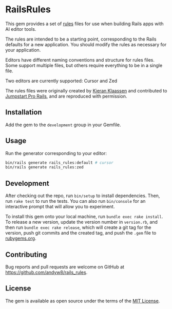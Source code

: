 # RailsRules

This gem provides a set of [rules](https://docs.cursor.com/context/rules) files for use when building Rails apps with AI editor tools.

The rules are intended to be a starting point, corresponding to the Rails defaults for a new application. You should modify the rules as necessary for your application.

Editors have different naming conventions and structure for rules files. Some support multiple files, but others require everything to be in a single file.

Two editors are currently supported: Cursor and Zed

The rules files were originally created by [Kieran Klaassen](https://github.com/kieranklaassen) and contributed to [Jumpstart Pro Rails](jumpstartrails.com), and are reproduced with permission.

## Installation

Add the gem to the `development` group in your Gemfile.

## Usage

Run the generator corresponding to your editor:

```bash
bin/rails generate rails_rules:default # cursor
bin/rails generate rails_rules:zed
```

## Development

After checking out the repo, run `bin/setup` to install dependencies. Then, run `rake test` to run the tests. You can also run `bin/console` for an interactive prompt that will allow you to experiment.

To install this gem onto your local machine, run `bundle exec rake install`. To release a new version, update the version number in `version.rb`, and then run `bundle exec rake release`, which will create a git tag for the version, push git commits and the created tag, and push the `.gem` file to [rubygems.org](https://rubygems.org).

## Contributing

Bug reports and pull requests are welcome on GitHub at https://github.com/andyw8/rails_rules.

## License

The gem is available as open source under the terms of the [MIT License](https://opensource.org/licenses/MIT).
